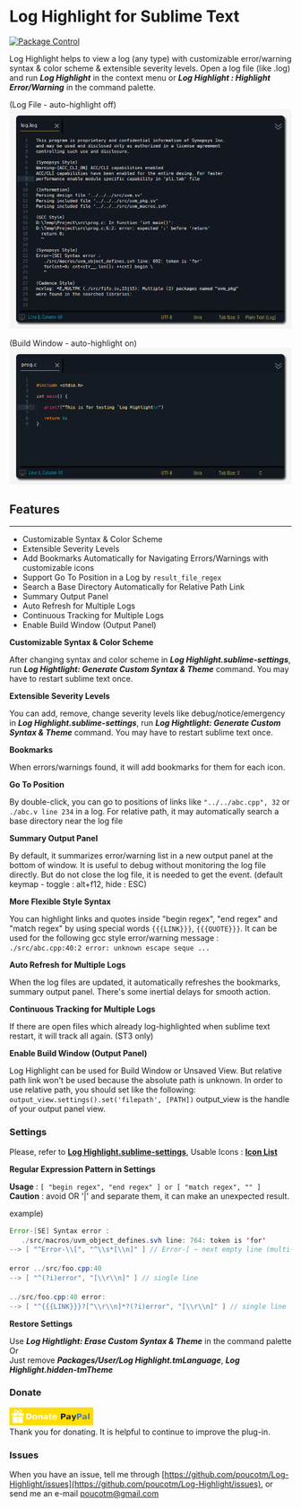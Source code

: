 # Log Highlight for Sublime Text

[![Package Control](https://packagecontrol.herokuapp.com/downloads/Log%20Highlight.svg?style=round-square)](https://packagecontrol.io/packages/Log%20Highlight)

Log Highlight helps to view a log (any type) with customizable error/warning syntax & color scheme & extensible severity levels.
Open a log file (like .log) and run __*Log Highlight*__ in the context menu or __*Log Highlight : Highlight Error/Warning*__ in the command palette.

(Log File - auto-highlight off)  
![Image of Log Highlight](https://raw.githubusercontent.com/poucotm/Links/master/image/Log-Highlight/lh-log.gif)

(Build Window - auto-highlight on)  
![Image of Log Highlight](https://raw.githubusercontent.com/poucotm/Links/master/image/Log-Highlight/lh-build.gif)

## Features
***********

 * Customizable Syntax & Color Scheme
 * Extensible Severity Levels
 * Add Bookmarks Automatically for Navigating Errors/Warnings with customizable icons
 * Support Go To Position in a Log by `result_file_regex`
 * Search a Base Directory Automatically for Relative Path Link
 * Summary Output Panel
 * Auto Refresh for Multiple Logs
 * Continuous Tracking for Multiple Logs
 * Enable Build Window (Output Panel)

__Customizable Syntax & Color Scheme__

After changing syntax and color scheme in __*Log Highlight.sublime-settings*__, run __*Log Hightlight: Generate Custom Syntax & Theme*__ command. You may have to restart sublime text once.

__Extensible Severity Levels__

You can add, remove, change severity levels like debug/notice/emergency in __*Log Highlight.sublime-settings*__, run __*Log Hightlight: Generate Custom Syntax & Theme*__ command. You may have to restart sublime text once.

__Bookmarks__

When errors/warnings found, it will add bookmarks for them for each icon.

__Go To Position__

By double-click, you can go to positions of links like `"../../abc.cpp", 32` or `./abc.v line 234` in a log. For relative path, it may automatically search a base directory near the log file

__Summary Output Panel__

By default, it summarizes error/warning list in a new output panel at the bottom of window. It is useful to debug without monitoring the log file directly. But do not close the log file, it is needed to get the event. (default keymap - toggle : alt+f12, hide : ESC)

__More Flexible Style Syntax__

You can highlight links and quotes inside "begin regex", "end regex" and "match regex" by using special words `{{{LINK}}}`, `{{{QUOTE}}}`. It can be used for the following gcc style error/warning message : `./src/abc.cpp:40:2 error: unknown escape seque ...`

__Auto Refresh for Multiple Logs__

When the log files are updated, it automatically refreshes the bookmarks, summary output panel. There's some inertial delays for smooth action.

__Continuous Tracking for Multiple Logs__

If there are open files which already log-highlighted when sublime text restart, it will track all again. (ST3 only)

__Enable Build Window (Output Panel)__

Log Highlight can be used for Build Window or Unsaved View. But relative path link won't be used because the absolute path is unknown. In order to use relative path, you should set like the following: `output_view.settings().set('filepath', [PATH])` output_view is the handle of your output panel view.

### Settings

Please, refer to [__Log Highlight.sublime-settings__](https://github.com/poucotm/Log-Highlight/blob/master/Log%20Highlight.sublime-settings), Usable Icons : [__Icon List__](https://github.com/poucotm/Log-Highlight/tree/master/icons)

__Regular Expression Pattern in Settings__

__Usage__   : `[ "begin regex", "end regex" ] or [ "match regex", "" ]`  
__Caution__ : avoid OR '|' and separate them, it can make an unexpected result.

example)
```java
Error-[SE] Syntax error :
   ./src/macros/uvm_object_defines.svh line: 764: token is 'for'
--> [ "^Error-\\[", "^\\s*[\\n]" ] // Error-[ ~ next empty line (multi-line)

error ../src/foo.cpp:40
--> [ "^(?i)error", "[\\r\\n]" ] // single line

../src/foo.cpp:40 error:
--> [ "^{{{LINK}}}?[^\\r\\n]*?(?i)error", "[\\r\\n]" ] // single line
```

__Restore Settings__

Use __*Log Hightlight: Erase Custom Syntax & Theme*__ in the command palette Or  
Just remove __*Packages/User/Log Highlight.tmLanguage*__, __*Log Highlight.hidden-tmTheme*__

### Donate

[![Doate Image](https://raw.githubusercontent.com/poucotm/Links/master/image/PayPal/donate-paypal.png)](https://www.paypal.com/cgi-bin/webscr?cmd=_s-xclick&hosted_button_id=89YVNDSC7DZHQ "PayPal")  
Thank you for donating. It is helpful to continue to improve the plug-in.

### Issues

When you have an issue, tell me through [https://github.com/poucotm/Log-Highlight/issues](https://github.com/poucotm/Log-Highlight/issues), or send me an e-mail poucotm@gmail.com
